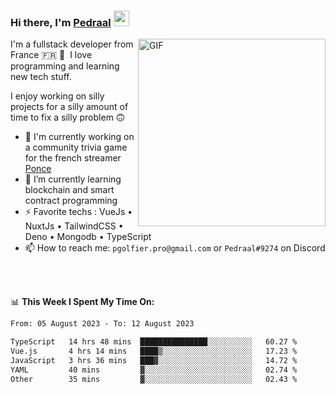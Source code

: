 ### Hi there, I'm <a href="https://pedraal.dev" target="_blank">Pedraal</a> <img src="https://media.giphy.com/media/hvRJCLFzcasrR4ia7z/giphy.gif" width="25px">
<img align="right" alt="GIF" src="https://pedraal.dev/avatar.png" width="300" height="300" />

I'm a fullstack developer from France 🇫🇷 🥖 &nbsp;I love programming and learning new
tech stuff.

I enjoy working on silly projects for a silly amount of time to fix a silly problem 🙃

- 🔭  I'm currently working on a community trivia game for the french streamer <a href="https://twitch.tv/ponce" target="_blank">Ponce</a>
- 🌱 I’m currently learning blockchain and smart contract programming
- ⚡ Favorite techs : VueJs &bull; NuxtJs &bull; TailwindCSS &bull; Deno &bull; Mongodb &bull; TypeScript
- 📫 How to reach me: `pgolfier.pro@gmail.com` or `Pedraal#9274` on Discord

<br>
<br>

📊 **This Week I Spent My Time On:**
<!--START_SECTION:waka-->

```txt
From: 05 August 2023 - To: 12 August 2023

TypeScript   14 hrs 48 mins  ███████████████░░░░░░░░░░   60.27 %
Vue.js       4 hrs 14 mins   ████▒░░░░░░░░░░░░░░░░░░░░   17.23 %
JavaScript   3 hrs 36 mins   ███▓░░░░░░░░░░░░░░░░░░░░░   14.72 %
YAML         40 mins         ▓░░░░░░░░░░░░░░░░░░░░░░░░   02.74 %
Other        35 mins         ▓░░░░░░░░░░░░░░░░░░░░░░░░   02.43 %
```

<!--END_SECTION:waka-->

